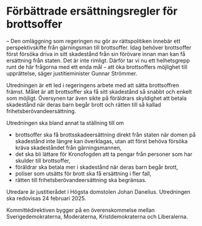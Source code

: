 # Förbättrade ersättningsregler för brottsoffer

– Den omläggning som regeringen nu gör av rättspolitiken innebär ett perspektivskifte från gärningsman till brottsoffer. Idag behöver brottsoffer först försöka driva in sitt skadestånd från sin förövare innan man kan få ersättning från staten. Det är inte rimligt. Därför tar vi nu ett helhetsgrepp runt de här frågorna med ett enda mål – att öka brottsoffers möjlighet till upprättelse, säger justitieminister Gunnar Strömmer.

Utredningen är ett led i regeringens arbete med att sätta brottsoffren främst. Målet är att brottsoffer ska få sitt skadestånd så snabbt och enkelt som möjligt. Översynen tar även sikte på föräldrars skyldighet att betala skadestånd när deras barn begår brott och rätten till så kallad frihetsberövandeersättning.

Utredningen ska bland annat ta ställning till om

* brottsoffer ska få brottsskadeersättning direkt från staten när domen på skadestånd inte längre kan överklagas, utan att först behöva försöka kräva skadeståndet från gärningsmannen,
* det ska bli lättare för Kronofogden att ta pengar från personer som har skulder till brottsoffer,
* föräldrar ska betala mer i skadestånd när deras barn begår brott,
* poliser som utsätts för brott ska få ersättning i fler fall,
* rätten till frihetsberövandeersättning ska begränsas.

Utredare är justitierådet i Högsta domstolen Johan Danelius. Utredningen ska redovisas 24 februari 2025\.

Kommittédirektiven bygger på en överenskommelse mellan Sverigedemokraterna, Moderaterna, Kristdemokraterna och Liberalerna.
